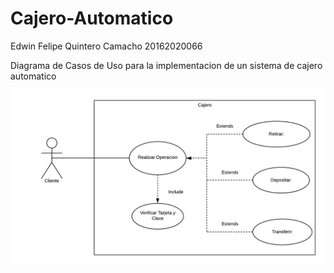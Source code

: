 # Cajero-Automatico

Edwin Felipe Quintero Camacho 20162020066

Diagrama de Casos de Uso para la implementacion de un sistema de cajero automatico

![Caso de uso](https://github.com/edwinQ2000/Cajero-Automatico/blob/master/Cajero%20Automatico.png)
